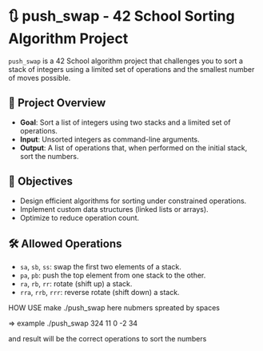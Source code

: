# 🔃 push_swap - 42 School Sorting Algorithm Project

`push_swap` is a 42 School algorithm project that challenges you to sort a stack of integers using a limited set of operations and the smallest number of moves possible.

## 📌 Project Overview

- **Goal**: Sort a list of integers using two stacks and a limited set of operations.
- **Input**: Unsorted integers as command-line arguments.
- **Output**: A list of operations that, when performed on the initial stack, sort the numbers.

## 🎯 Objectives

- Design efficient algorithms for sorting under constrained operations.
- Implement custom data structures (linked lists or arrays).
- Optimize to reduce operation count.

## 🛠️ Allowed Operations

- `sa`, `sb`, `ss`: swap the first two elements of a stack.
- `pa`, `pb`: push the top element from one stack to the other.
- `ra`, `rb`, `rr`: rotate (shift up) a stack.
- `rra`, `rrb`, `rrr`: reverse rotate (shift down) a stack.

HOW USE 
make 
./push_swap  here nubmers spreated by spaces

=> example 
./push_swap 324 11 0 -2 34

and result will be the correct operations to sort the numbers
